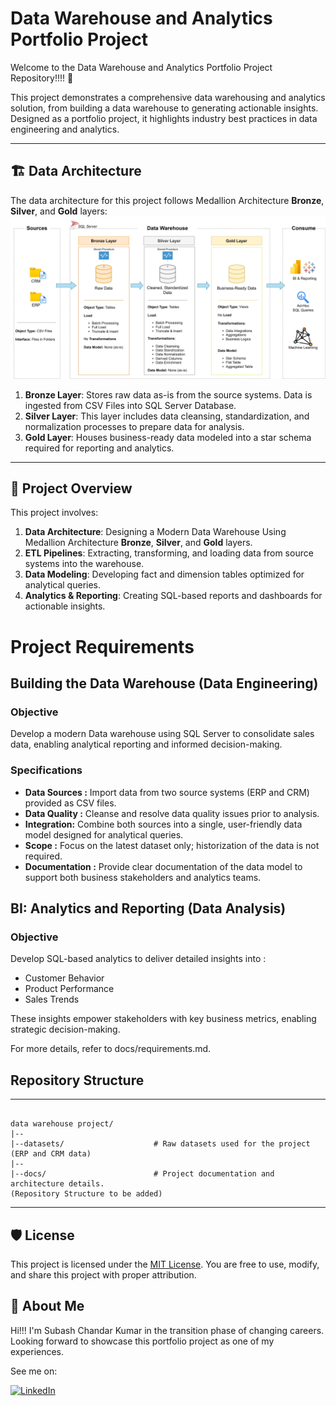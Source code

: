 # Data Warehouse and Analytics Portfolio Project

Welcome to the Data Warehouse and Analytics Portfolio Project Repository!!!! 🚀

This project demonstrates a comprehensive data warehousing and analytics solution, from building a data warehouse to generating actionable insights. Designed as a portfolio project, it highlights industry best practices in data engineering and analytics.

---
## 🏗️ Data Architecture

The data architecture for this project follows Medallion Architecture **Bronze**, **Silver**, and **Gold** layers:
![Data Architecture](docs/data_architecture.png)

1. **Bronze Layer**: Stores raw data as-is from the source systems. Data is ingested from CSV Files into SQL Server Database.
2. **Silver Layer**: This layer includes data cleansing, standardization, and normalization processes to prepare data for analysis.
3. **Gold Layer**: Houses business-ready data modeled into a star schema required for reporting and analytics.

---
## 📖 Project Overview

This project involves:

1. **Data Architecture**: Designing a Modern Data Warehouse Using Medallion Architecture **Bronze**, **Silver**, and **Gold** layers.
2. **ETL Pipelines**: Extracting, transforming, and loading data from source systems into the warehouse.
3. **Data Modeling**: Developing fact and dimension tables optimized for analytical queries.
4. **Analytics & Reporting**: Creating SQL-based reports and dashboards for actionable insights.


# Project Requirements

## Building the Data Warehouse (Data Engineering)

### Objective

Develop a modern Data warehouse using SQL Server to consolidate sales data, enabling analytical reporting and informed decision-making.

### Specifications

- **Data Sources :** Import data from two source systems (ERP and CRM) provided as CSV files.
- **Data Quality :**  Cleanse and resolve data quality issues prior to analysis.
- **Integration:** Combine both sources into a single, user-friendly data model designed for analytical queries.
- **Scope :** Focus on the latest dataset only; historization of the data is not required.
- **Documentation :** Provide clear documentation of the data model to support both business stakeholders and analytics teams.

## BI: Analytics and Reporting (Data Analysis)

### Objective

Develop SQL-based analytics to deliver detailed insights into :

- Customer Behavior
- Product Performance
- Sales Trends

These insights empower stakeholders with key business metrics, enabling strategic decision-making.

For more details, refer to docs/requirements.md.

##    Repository Structure
---
```

data warehouse project/
|--
|--datasets/                    # Raw datasets used for the project (ERP and CRM data)
|--
|--docs/                        # Project documentation and architecture details.
(Repository Structure to be added)
```
---
## 🛡️ License

This project is licensed under the [MIT License](LICENSE). You are free to use, modify, and share this project with proper attribution.

## 🌟 About Me

Hi!!! I'm Subash Chandar Kumar in the transition phase of changing careers. Looking forward to showcase this portfolio project as one of my experiences.

See me on:

[![LinkedIn](https://img.shields.io/badge/linkedin-%230077B5.svg?style=for-the-badge&logo=linkedin&logoColor=white)](https://linkedin.com/in/kumar-subash-chandar)
